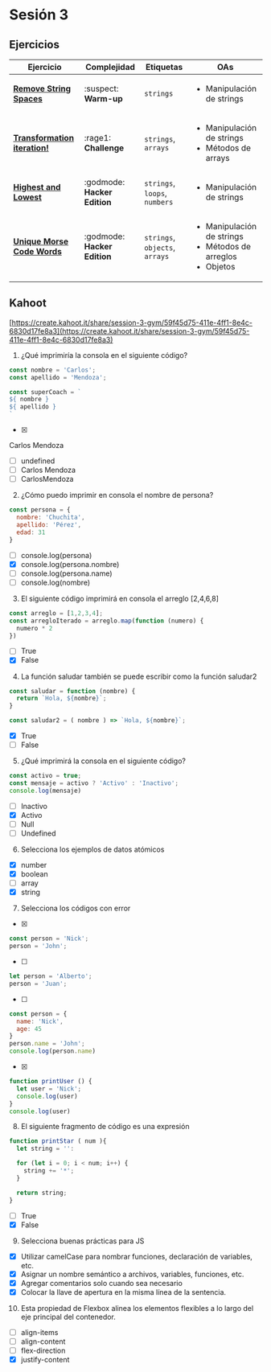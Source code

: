 # Sesión 3

## Ejercicios

| Ejercicio                                                        | Complejidad                    | Etiquetas                    | OAs                                                                               |
| ---------------------------------------------------------------- | ------------------------------ | ---------------------------- | --------------------------------------------------------------------------------- |
| [**Remove String Spaces**](exercises/remove-string-spaces)   | :suspect: **Warm-up**        | `strings`          | <ul><li> Manipulación de strings </li></ul>                             |
| [**Transformation iteration!**](exercises/transformation-iteration) | :rage1: **Challenge** | `strings`, `arrays` | <ul><li> Manipulación de strings</li><li> Métodos de arrays </li></ul>  |
| [**Highest and Lowest**](exercises/highest-lowest) | :godmode: **Hacker Edition** | `strings`, `loops`, `numbers` | <ul><li> Manipulación de strings</li></ul>  |
| [**Unique Morse Code Words**](exercises/morse-code) | :godmode: **Hacker Edition** | `strings`, `objects`, `arrays` | <ul><li> Manipulación de strings</li><li> Métodos de arreglos</li><li> Objetos</li></ul>  |

## Kahoot
[https://create.kahoot.it/share/session-3-gym/59f45d75-411e-4ff1-8e4c-6830d17fe8a3](https://create.kahoot.it/share/session-3-gym/59f45d75-411e-4ff1-8e4c-6830d17fe8a3)

1. ¿Qué imprimiría la consola en el siguiente código?

```js
const nombre = 'Carlos';
const apellido = 'Mendoza';

const superCoach = `
${ nombre }
${ apellido }
`
```

- [x]

Carlos
Mendoza
- [ ] undefined
- [ ] Carlos Mendoza
- [ ] CarlosMendoza

2. ¿Cómo puedo imprimir en consola el nombre de persona?

```js
const persona = {
  nombre: 'Chuchita',
  apellido: 'Pérez',
  edad: 31
}
```

- [ ] console.log(persona)
- [x] console.log(persona.nombre)
- [ ] console.log(persona.name)
- [ ] console.log(nombre)

3. El siguiente código imprimirá en consola el arreglo [2,4,6,8]

```js
const arreglo = [1,2,3,4];
const arregloIterado = arreglo.map(function (numero) {
  numero * 2
})
```

- [ ] True
- [x] False

4. La función saludar también se puede escribir como la función saludar2

```js
const saludar = function (nombre) {
  return `Hola, ${nombre}`;
}

const saludar2 = ( nombre ) => `Hola, ${nombre}`;
```

- [x] True
- [ ] False

5. ¿Qué imprimirá la consola en el siguiente código?

```js
const activo = true;
const mensaje = activo ? 'Activo' : 'Inactivo';
console.log(mensaje)
```

- [ ] Inactivo
- [x] Activo
- [ ] Null
- [ ] Undefined

6. Selecciona los ejemplos de datos atómicos

- [x] number
- [x] boolean
- [ ] array
- [x] string

7. Selecciona los códigos con error

- [x]
```js
const person = 'Nick';
person = 'John';
```

- [ ]
```js
let person = 'Alberto';
person = 'Juan';
```

- [ ]
```js
const person = {
  name: 'Nick',
  age: 45
}
person.name = 'John';
console.log(person.name)
```

- [x]
```js
function printUser () {
  let user = 'Nick';
  console.log(user)
}
console.log(user)
```

8. El siguiente fragmento de código es una expresión
```js
function printStar ( num ){
  let string = '':

  for (let i = 0; i < num; i++) {
    string += '*';
  }

  return string;
}
```

- [ ] True
- [x] False

9. Selecciona buenas prácticas para JS

- [x] Utilizar camelCase para nombrar funciones, declaración de variables, etc.
- [x] Asignar un nombre semántico a archivos, variables, funciones, etc.
- [x] Agregar comentarios solo cuando sea necesario
- [x] Colocar la llave de apertura en la misma lí­nea de la sentencia.

10. Esta propiedad de Flexbox alinea los elementos flexibles a lo largo del eje principal del contenedor.

- [ ] align-items
- [ ] align-content
- [ ] flex-direction
- [x] justify-content
